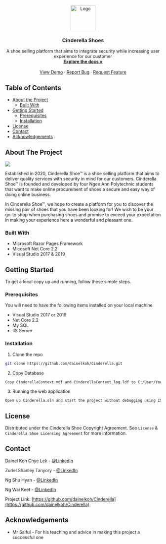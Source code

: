 

<!-- PROJECT SHIELDS -->
<!--
*** I'm using markdown "reference style" links for readability.
*** Reference links are enclosed in brackets [ ] instead of parentheses ( ).
*** See the bottom of this document for the declaration of the reference variables
*** for contributors-url, forks-url, etc. This is an optional, concise syntax you may use.
*** https://www.markdownguide.org/basic-syntax/#reference-style-links
-->



<!-- PROJECT LOGO -->
<br />
<p align="center">
  <a href="https://github.com/github_username/repo">
    <img src="https://github.com/dainelkoh/Cinderella/blob/master/wwwroot/images/logo/Logo1.png" alt="Logo" width="80" height="80">
  </a>

  <h3 align="center">Cinderella Shoes</h3>

  <p align="center">
    A shoe selling platform that aims to integrate security while increasing user experience for our customer
    <br />
    <a href="https://github.com/dainelkoh/Cinderella"><strong>Explore the docs »</strong></a>
    <br />
    <br />
    <a href="https://github.com/dainelkoh/Cinderella">View Demo</a>
    ·
    <a href="mailto: zuriel.shanley@gmail.com">Report Bug</a>
    ·
    <a href="mailto: zuriel.shanley@gmail.com">Request Feature</a>
  </p>
</p>



<!-- TABLE OF CONTENTS -->
## Table of Contents

* [About the Project](#about-the-project)
  * [Built With](#built-with)
* [Getting Started](#getting-started)
  * [Prerequisites](#prerequisites)
  * [Installation](#installation)
* [License](#license)
* [Contact](#contact)
* [Acknowledgements](#acknowledgements)


<!-- ABOUT THE PROJECT -->
## About The Project


<img src="https://github.com/dainelkoh/Cinderella/blob/master/wwwroot/images/Website%20Index%20Page.png">

Established in 2020, Cinderella Shoe™ is a shoe selling platform that aims to deliver quality services with security in mind for our customers. Cinderella Shoe™ is founded and developed by four Ngee Ann Polytechnic students that want to make online procurement of shoes a secure and easy way of doing online business.

In Cinderella Shoe™, we hope to create a platform for you to discover the missing pair of shoes that you have been looking for! We wish to be your go-to shop when purchasing shoes and promise to exceed your expectation in making your experience here a wonderful and pleasant one.


### Built With

* Microsoft Razor Pages Framework
* Micosoft Net Core 2.2
* Visual Studio 2017 & 2019



<!-- GETTING STARTED -->
## Getting Started

To get a local copy up and running, follow these simple steps.

### Prerequisites

You will need to have the following items installed on your local machine
* Visual Studio 2017 or 2019
* Net Core 2.2
* My SQL
* IIS Server

### Installation
 
1. Clone the repo
```sh
git clone https://github.com/dainelkoh/Cinderella.git
```
2. Copy Database
```sh
Copy CinderellaContext.mdf and CinderellaContext_log.ldf to C:/User/Your-User-Account
```
3. Running the web application
```sh
Open up Cinderella.sln and start the project without debugging using ISS Express
```



<!-- LICENSE -->
## License

Distributed under the Cinderella Shoe Copyright Agreement. See `License` & `Cinderella Shoe Licensing Agreement` for more information.



<!-- CONTACT -->
## Contact

Dainel Koh Chye Lek - [@LinkedIn](https://www.linkedin.com/in/dainel-koh-6b6193186/) 

Zuriel Shanley Tanyory - [@LinkedIn](https://www.linkedin.com/in/zuriel-shanley/)

Ng Shu Hyan - [@LinkedIn](https://www.linkedin.com/in/nerissa-ng-0b6211186/)

Ng Wai Keet - [@LinkedIn](https://www.linkedin.com/in/wai-keet-ng-74a50a186/)

Project Link: [https://github.com/dainelkoh/Cinderella](https://github.com/dainelkoh/Cinderella)



<!-- ACKNOWLEDGEMENTS -->
## Acknowledgements

* Mr Saiful - For his teaching and advice in making this project a successful one







